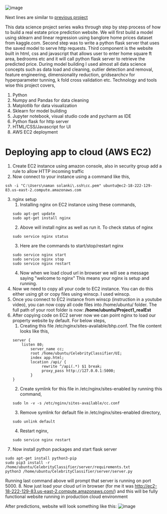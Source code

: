 ![image](https://user-images.githubusercontent.com/67410011/110249112-7fc15580-7f9a-11eb-8c27-9e4b7bc68fcb.png)

Next lines are similar to [previous project](https://github.com/namansolanki549/Machine_Learning/blob/main/Projects/Project1_realEst/ReadMe.md)

This data science project series walks through step by step process of how to build a real estate price prediction website. We will first build a model using sklearn and linear regression using banglore home prices dataset from kaggle.com. Second step was to write a python flask server that uses the saved model to serve http requests. Third component is the website built in html, css and javascript that allows user to enter home square ft area, bedrooms etc and it will call python flask server to retrieve the predicted price. During model building I used almost all data science concepts such as data load and cleaning, outlier detection and removal, feature engineering, dimensionality reduction, gridsearchcv for hyperparameter tunning, k fold cross validation etc. Technology and tools wise this project covers,

1. Python
2. Numpy and Pandas for data cleaning
3. Matplotlib for data visualization
4. Sklearn for model building
5. Jupyter notebook, visual studio code and pycharm as IDE
6. Python flask for http server
7. HTML/CSS/Javascript for UI
8. AWS EC2 deployment

# Deploying app to cloud (AWS EC2)

1. Create EC2 instance using amazon console, also in security group add a rule to allow HTTP incoming traffic
2. Now connect to your instance using a command like this,
```
ssh -i "C:\Users\naman solanki\.ssh\cc.pem" ubuntu@ec2-18-222-129-83.us-east-2.compute.amazonaws.com
```
3. nginx setup
   1. Installing nginx on EC2 instance using these commands,
   ```
   sudo apt-get update
   sudo apt-get install nginx
   ```
   2. Above will install nginx as well as run it. To check status of nginx
   ```
   sudo service nginx status
   ```
   3. Here are the commands to start/stop/restart nginx
   ```
   sudo service nginx start
   sudo service nginx stop
   sudo service nginx restart
   ```
   4. Now when we load cloud url in browser we will see a message saying "welcome to nginx" This means your nginx is setup and running.
4. Now we need to copy all your code to EC2 instance. You can do this either using git or copy files using winscp. I used winscp. 
5. Once you connect to EC2 instance from winscp (instruction in a youtube video), you can now copy all code files into /home/ubuntu/ folder. The full path of your root folder is now: **/home/ubuntu/Project1_realEst**
6.  After copying code on EC2 server now we can point nginx to load our property website by default. For below steps,
    1. Creating this file /etc/nginx/sites-available/bhp.conf. The file content looks like this,
    ```
    server {
	    listen 80;
            server_name cc;
            root /home/ubuntu/CelebrityClassifier/UI;
            index app.html;
            location /api/ {
                 rewrite ^/api(.*) $1 break;
                 proxy_pass http://127.0.0.1:5000;
            }
    }
    ```
    2. Create symlink for this file in /etc/nginx/sites-enabled by running this command,
    ```
    sudo ln -v -s /etc/nginx/sites-available/cc.conf
    ```
    3. Remove symlink for default file in /etc/nginx/sites-enabled directory,
    ```
    sudo unlink default
    ```
    4. Restart nginx,
    ```
    sudo service nginx restart
    ```
7. Now install python packages and start flask server
```
sudo apt-get install python3-pip
sudo pip3 install -r /home/ubuntu/CelebrityClassifier/server/requirements.txt
python3 /home/ubuntu/CelebrityClassifier/server/server.py
```
Running last command above will prompt that server is running on port 5000.
8. Now just load your cloud url in browser (for me it was http://ec2-18-222-129-83.us-east-2.compute.amazonaws.com/) and this will be fully functional website running in production cloud environment



After predictions, website will look something like this:
![image](https://user-images.githubusercontent.com/67410011/110249173-dd55a200-7f9a-11eb-8f0a-a8a6b71ac175.png)
